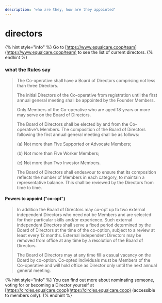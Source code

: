 ```yaml
---
description: 'who are they, how are they appointed'
---
```


# directors

{% hint style="info" %}
Go to [https://www.equalcare.coop/team](https://www.equalcare.coop/team) to see the list of current directors.
{% endhint %}

### what the Rules say

> The Co-operative shall have a Board of Directors comprising not less than three Directors. 
>
> The initial Directors of the Co-operative from registration until the first annual general meeting shall be appointed by the Founder Members.
>
> Only Members of the Co-operative who are aged 18 years or more may serve on the Board of Directors. 
>
> The Board of Directors shall be elected by and from the Co-operative’s Members. The composition of the Board of Directors following the first annual general meeting shall be as follows: 
>
> \(a\) Not more than Five Supported or Advocate Members; 
>
> \(b\) Not more than Five Worker Members; 
>
> \(c\) Not more than Two Investor Members.
>
> The Board of Directors shall endeavour to ensure that its composition reflects the number of Members in each category, to maintain a representative balance. This shall be reviewed by the Directors from time to time.

#### Powers to appoint \("co-opt"\)

> In addition the Board of Directors may co-opt up to two external independent Directors who need not be Members and are selected for their particular skills and/or experience. Such external independent Directors shall serve a fixed period determined by the Board of Directors at the time of the co-option, subject to a review at least every 12 months. External independent Directors may be removed from office at any time by a resolution of the Board of Directors.
>
> The Board of Directors may at any time fill a casual vacancy on the Board by co-option. Co-opted individuals must be Members of the Co-operative and will hold office as Director only until the next annual general meeting.

{% hint style="info" %}
You can find out more about nominating someone, voting for or becoming a Director yourself at [https://circles.equalcare.coop](https://circles.equalcare.coop) \(accessible to members only\).
{% endhint %}

